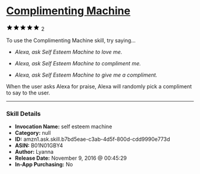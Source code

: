 # [Complimenting Machine](http://alexa.amazon.com/#skills/amzn1.ask.skill.b7bd5eae-c3ab-4d5f-800d-cdd9990e773d)
![5 stars](../../images/ic_star_black_18dp_1x.png)![5 stars](../../images/ic_star_black_18dp_1x.png)![5 stars](../../images/ic_star_black_18dp_1x.png)![5 stars](../../images/ic_star_black_18dp_1x.png)![5 stars](../../images/ic_star_black_18dp_1x.png) 2

To use the Complimenting Machine skill, try saying...

* *Alexa, ask Self Esteem Machine to love me.*

* *Alexa, ask Self Esteem Machine to compliment me.*

* *Alexa, ask Self Esteem Machine to give me a compliment.*

When the user asks Alexa for praise, Alexa will randomly pick a compliment to say to the user.

***

### Skill Details

* **Invocation Name:** self esteem machine
* **Category:** null
* **ID:** amzn1.ask.skill.b7bd5eae-c3ab-4d5f-800d-cdd9990e773d
* **ASIN:** B01N01GBY4
* **Author:** Lyanna
* **Release Date:** November 9, 2016 @ 00:45:29
* **In-App Purchasing:** No
